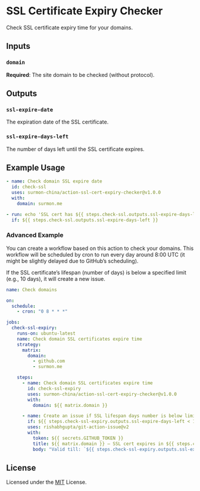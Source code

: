 # SSL Certificate Expiry Checker

Check SSL certificate expiry time for your domains.

## Inputs

### `domain`

**Required**: The site domain to be checked (without protocol).

## Outputs

### `ssl-expire-date`

The expiration date of the SSL certificate.

### `ssl-expire-days-left`

The number of days left until the SSL certificate expires.

## Example Usage

```yaml
- name: Check domain SSL expire date
  id: check-ssl
  uses: surmon-china/action-ssl-cert-expiry-checker@v1.0.0
  with:
    domain: surmon.me

- run: echo 'SSL cert has ${{ steps.check-ssl.outputs.ssl-expire-days-left }} days left'
  if: ${{ steps.check-ssl.outputs.ssl-expire-days-left }}
```

### Advanced Example

You can create a workflow based on this action to check your domains. This workflow will be scheduled by cron to run every day around 8:00 UTC (it might be slightly delayed due to GitHub’s scheduling).

If the SSL certificate’s lifespan (number of days) is below a specified limit (e.g., 10 days), it will create a new issue.

```yaml
name: Check domains

on:
  schedule:
    - cron: "0 8 * * *"

jobs:
  check-ssl-expiry:
    runs-on: ubuntu-latest
    name: Check domain SSL certificates expire time
    strategy:
      matrix:
        domain:
          - github.com
          - surmon.me

    steps:
      - name: Check domain SSL certificates expire time
        id: check-ssl-expiry
        uses: surmon-china/action-ssl-cert-expiry-checker@v1.0.0
        with:
          domain: ${{ matrix.domain }}

      - name: Create an issue if SSL lifespan days number is below limit
        if: ${{ steps.check-ssl-expiry.outputs.ssl-expire-days-left < 10 }}
        uses: rishabhgupta/git-action-issue@v2
        with:
          token: ${{ secrets.GITHUB_TOKEN }}
          title: ${{ matrix.domain }} — SSL cert expires in ${{ steps.check-ssl-expiry.outputs.ssl-expire-days-left }} days
          body: "Valid till: `${{ steps.check-ssl-expiry.outputs.ssl-expire-date }}`"
```

## License

Licensed under the [MIT](/LICENSE) License.
